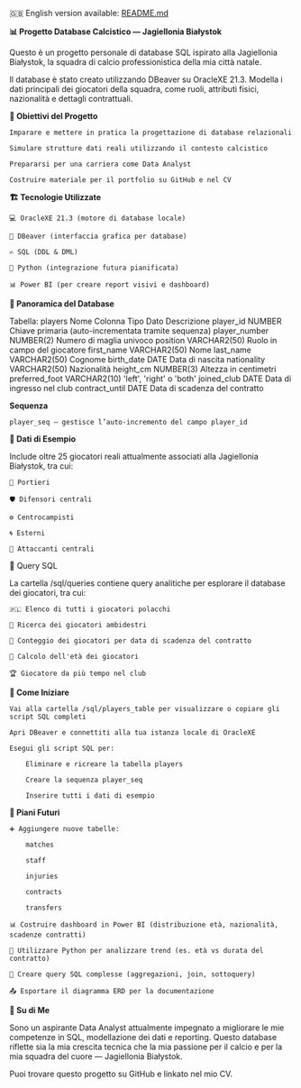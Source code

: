 🇬🇧 English version available: [README.md](README.md)

**📊 Progetto Database Calcistico — Jagiellonia Białystok**

Questo è un progetto personale di database SQL ispirato alla Jagiellonia Białystok, la squadra di calcio professionistica della mia città natale.

Il database è stato creato utilizzando DBeaver su OracleXE 21.3. Modella i dati principali dei giocatori della squadra, come ruoli, attributi fisici, nazionalità e dettagli contrattuali.

**📌 Obiettivi del Progetto**

    Imparare e mettere in pratica la progettazione di database relazionali

    Simulare strutture dati reali utilizzando il contesto calcistico

    Prepararsi per una carriera come Data Analyst

    Costruire materiale per il portfolio su GitHub e nel CV

**🏗️ Tecnologie Utilizzate**

    💻 OracleXE 21.3 (motore di database locale)

    🐘 DBeaver (interfaccia grafica per database)

    ✍️ SQL (DDL & DML)

    🐍 Python (integrazione futura pianificata)

    📊 Power BI (per creare report visivi e dashboard)

**📂 Panoramica del Database**

Tabella: players
Nome Colonna	Tipo Dato	Descrizione
player_id	NUMBER	Chiave primaria (auto-incrementata tramite sequenza)
player_number	NUMBER(2)	Numero di maglia univoco
position	VARCHAR2(50)	Ruolo in campo del giocatore
first_name	VARCHAR2(50)	Nome
last_name	VARCHAR2(50)	Cognome
birth_date	DATE	Data di nascita
nationality	VARCHAR2(50)	Nazionalità
height_cm	NUMBER(3)	Altezza in centimetri
preferred_foot	VARCHAR2(10)	'left', 'right' o 'both'
joined_club	DATE	Data di ingresso nel club
contract_until	DATE	Data di scadenza del contratto

**Sequenza**

    player_seq – gestisce l’auto-incremento del campo player_id

**🧪 Dati di Esempio**

Include oltre 25 giocatori reali attualmente associati alla Jagiellonia Białystok, tra cui:

    🧤 Portieri

    🛡️ Difensori centrali

    ⚙️ Centrocampisti

    🌀 Esterni

    🎯 Attaccanti centrali

📄 Query SQL

La cartella /sql/queries contiene query analitiche per esplorare il database dei giocatori, tra cui:

    🇵🇱 Elenco di tutti i giocatori polacchi

    👟 Ricerca dei giocatori ambidestri

    📆 Conteggio dei giocatori per data di scadenza del contratto

    🎂 Calcolo dell'età dei giocatori

    🏆 Giocatore da più tempo nel club

**🚀 Come Iniziare**

    Vai alla cartella /sql/players_table per visualizzare o copiare gli script SQL completi

    Apri DBeaver e connettiti alla tua istanza locale di OracleXE

    Esegui gli script SQL per:

        Eliminare e ricreare la tabella players

        Creare la sequenza player_seq

        Inserire tutti i dati di esempio

**🔮 Piani Futuri**

    ➕ Aggiungere nuove tabelle:

        matches

        staff

        injuries

        contracts

        transfers

    📊 Costruire dashboard in Power BI (distribuzione età, nazionalità, scadenze contratti)

    🐍 Utilizzare Python per analizzare trend (es. età vs durata del contratto)

    🧠 Creare query SQL complesse (aggregazioni, join, sottoquery)

    📤 Esportare il diagramma ERD per la documentazione

**🙋 Su di Me**

Sono un aspirante Data Analyst attualmente impegnato a migliorare le mie competenze in SQL, modellazione dei dati e reporting.
Questo database riflette sia la mia crescita tecnica che la mia passione per il calcio e per la mia squadra del cuore — Jagiellonia Białystok.

Puoi trovare questo progetto su GitHub e linkato nel mio CV.
